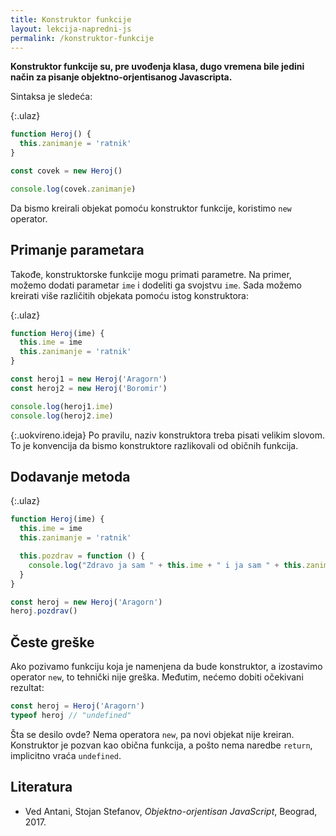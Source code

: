 ```yaml
---
title: Konstruktor funkcije
layout: lekcija-napredni-js
permalink: /konstruktor-funkcije
---
```


**Konstruktor funkcije su, pre uvođenja klasa, dugo vremena bile jedini način za pisanje objektno-orjentisanog Javascripta.**

Sintaksa je sledeća:

{:.ulaz}
```js
function Heroj() {
  this.zanimanje = 'ratnik'
}

const covek = new Heroj()

console.log(covek.zanimanje)
```

Da bismo kreirali objekat pomoću konstruktor funkcije, koristimo `new` operator. 

## Primanje parametara

Takođe, konstruktorske funkcije mogu primati parametre. Na primer, možemo dodati parametar `ime` i dodeliti ga svojstvu `ime`. Sada možemo kreirati više različitih objekata pomoću istog konstruktora:

{:.ulaz}
```js
function Heroj(ime) {
  this.ime = ime
  this.zanimanje = 'ratnik'
}

const heroj1 = new Heroj('Aragorn')
const heroj2 = new Heroj('Boromir')

console.log(heroj1.ime)
console.log(heroj2.ime)
```

{:.uokvireno.ideja}
Po pravilu, naziv konstruktora treba pisati velikim slovom. To je konvencija da bismo konstruktore razlikovali od običnih funkcija.

## Dodavanje metoda

{:.ulaz}
```js
function Heroj(ime) {
  this.ime = ime
  this.zanimanje = 'ratnik'

  this.pozdrav = function () {
    console.log("Zdravo ja sam " + this.ime + " i ja sam " + this.zanimanje)
  }
}

const heroj = new Heroj('Aragorn')
heroj.pozdrav()
```

## Česte greške

Ako pozivamo funkciju koja je namenjena da bude konstruktor, a izostavimo operator `new`, to tehnički nije greška. Međutim, nećemo dobiti očekivani rezultat:

```js
const heroj = Heroj('Aragorn')
typeof heroj // "undefined"
```

Šta se desilo ovde? Nema operatora `new`, pa novi objekat nije kreiran. Konstruktor je pozvan kao obična funkcija, a pošto nema naredbe `return`, implicitno vraća `undefined`.

## Literatura

- Ved Antani, Stojan Stefanov, *Objektno-orjentisan JavaScript*, Beograd, 2017.
